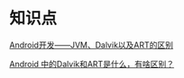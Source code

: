 # 知识点

[Android开发——JVM、Dalvik以及ART的区别](https://blog.csdn.net/seu_calvin/article/details/52354964)

[Android 中的Dalvik和ART是什么，有啥区别？](https://www.jianshu.com/p/58f817d176b7)
